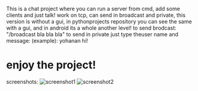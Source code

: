 This is a chat project where you can run a server from cmd, add some clients and just talk!
work on tcp,
can send in broadcast and private, this version is without a gui, in pythonprojects repository you can see the same with a gui, and in android its a whole another level!
to send brodcast: "/broadcast bla bla bla"
to send in private just type theuser name and message: (example):
yohanan hi!
# enjoy the project!
screenshots:
![screenshot1](https://user-images.githubusercontent.com/93263233/223707716-943a9079-9a4b-4458-ac6e-fd7c3f872d46.png)
![screenshot2](https://user-images.githubusercontent.com/93263233/223709266-5158cb6d-4511-4313-86b0-5feafec504ed.png)
